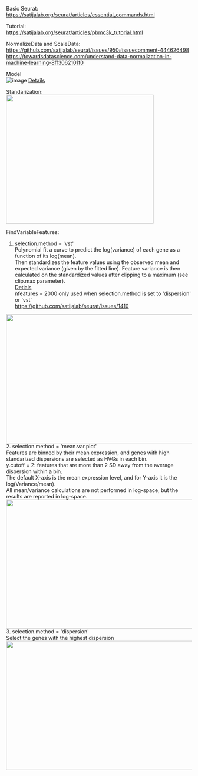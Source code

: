 Basic Seurat: <br>
https://satijalab.org/seurat/articles/essential_commands.html

Tutorial: <br>
https://satijalab.org/seurat/articles/pbmc3k_tutorial.html

NormalizeData and ScaleData: <br>
https://github.com/satijalab/seurat/issues/950#issuecomment-444626498 <br>
https://towardsdatascience.com/understand-data-normalization-in-machine-learning-8ff3062101f0

Model<br>
![image](https://user-images.githubusercontent.com/77600778/121617000-a5427d00-ca29-11eb-9e7d-b7d5ad3d3507.png)
[Details](https://www.nature.com/articles/nmeth.2930/figures/2)

Standarization: <br>
<img src="https://user-images.githubusercontent.com/77600778/120001621-9673b900-bf99-11eb-873d-da6c0e5a9fb9.png" width="400" height="350">

FindVariableFeatures:<br>
1. selection.method = 'vst'<br>
Polynomial fit a curve to predict the log(variance) of each gene as a function of its log(mean). <br>
Then standardizes the feature values using the observed mean and expected variance (given by the fitted line). Feature variance is then calculated on the standardized values after clipping to a maximum (see clip.max parameter). <br>
[Detials](https://doi.org/10.1016/j.cell.2019.05.031) <br>
nfeatures = 2000 only used when selection.method is set to 'dispersion' or 'vst' <br>
https://github.com/satijalab/seurat/issues/1410 <br>
<img src="https://user-images.githubusercontent.com/77600778/121581966-149d7a00-c9f4-11eb-918a-bda02186c318.png" width="550" height="350">
2. selection.method = 'mean.var.plot'<br>
Features are binned by their mean expression, and genes with high standarized dispersions are selected as HVGs in each bin. <br>
y.cutoff = 2: features that are more than 2 SD away from the average dispersion within a bin. <br>
The default X-axis is the mean expression level, and for Y-axis it is the log(Variance/mean). <br>
All mean/variance calculations are not performed in log-space, but the results are reported in log-space. <br>
<img src="https://user-images.githubusercontent.com/77600778/121582022-22eb9600-c9f4-11eb-926d-79e4ad44e07a.png" width="550" height="350">
3. selection.method = 'dispersion'<br>
Select the genes with the highest dispersion <br>
<img src="https://user-images.githubusercontent.com/77600778/121582036-2717b380-c9f4-11eb-9ac6-1e452a84d7e2.png" width="550" height="350">



